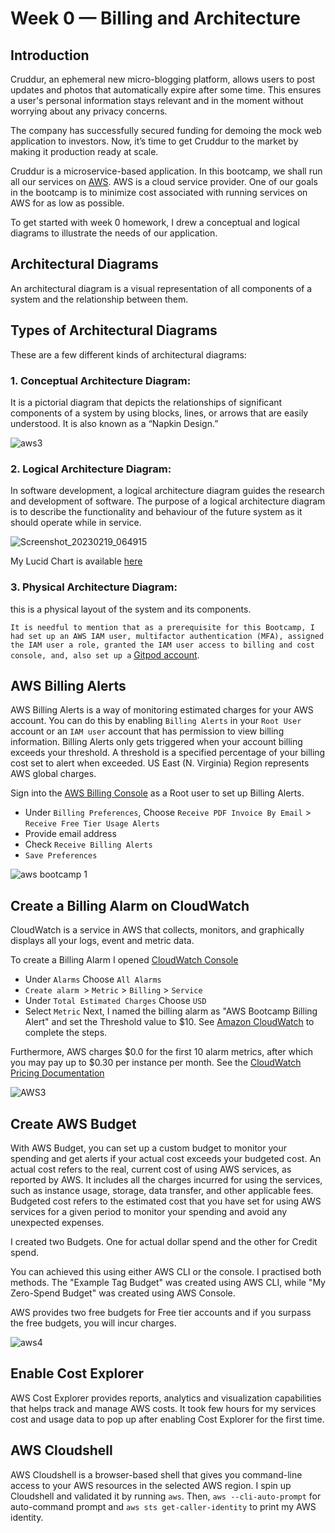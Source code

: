 # Week 0 — Billing and Architecture

## Introduction

Cruddur, an ephemeral new micro-blogging platform, allows users to post updates and photos that automatically expire after some time. This ensures a user's personal information stays relevant and in the moment without worrying about any privacy concerns. 

The company has successfully secured funding for demoing the mock web application to investors. Now, it’s time to get Cruddur to the market by making it production ready at scale. 

Cruddur is a microservice-based application. In this bootcamp, we shall run all our services on [AWS](https://aws.amazon.com/?nc2=h_lg). AWS is a cloud service provider. One of our goals in the bootcamp is to minimize cost associated with running services on AWS for as low as possible.

To get started with week 0 homework, I drew a conceptual and logical diagrams to illustrate the needs of our application.

## Architectural Diagrams
An architectural diagram is a visual representation of all components of a system and the relationship between them.

## Types of Architectural Diagrams
These are a few different kinds of architectural diagrams:

### 1. Conceptual Architecture Diagram: 
It is a pictorial diagram that depicts the relationships of significant components of a system by using blocks, lines, or arrows that are easily understood. It is also known as a “Napkin Design.”

![aws3](https://user-images.githubusercontent.com/47522955/219877042-70ad48c8-753a-4ceb-bac5-3d0e843904e7.jpg)

### 2. Logical Architecture Diagram: 
In software development, a logical architecture diagram guides the research and development of software. The purpose of a logical architecture diagram is to describe the functionality and behaviour of the future system as it should operate while in service.

![Screenshot_20230219_064915](https://user-images.githubusercontent.com/47522955/219965714-24463e11-576e-4556-a1c4-ce84a2f1f3a1.png)

My Lucid Chart is available [here](https://lucid.app/lucidchart/a970bd13-b83a-4fb2-8de5-95a3d0120701/edit?viewport_loc=-1506%2C-1046%2C5980%2C2304%2C0_0&invitationId=inv_39423882-5909-43be-9d91-ef6153bb8ae1)

### 3. Physical Architecture Diagram:
this is a physical layout of the system and its components. 
                      
```It is needful to mention that as a prerequisite for this Bootcamp, I had set up an AWS IAM user, multifactor authentication (MFA), assigned the IAM user a role, granted the IAM user access to billing and cost console, and, also set up a``` [Gitpod account](https://www.gitpod.io/).

## AWS Billing Alerts
AWS Billing Alerts is a way of monitoring estimated charges for your AWS account. You can do this by enabling ``Billing Alerts`` in your ``Root User`` account or an ``IAM user`` account that has permission to view billing information. Billing Alerts only gets triggered when your account billing exceeds your threshold. A threshold is a specified percentage of your billing cost set to alert when exceeded. US East (N. Virginia) Region represents AWS global charges.

Sign into the  [AWS Billing Console](https://us-east-1.console.aws.amazon.com/billing/home?region=us-east-1#/bills?year=2023&month=2) as a Root user to set up Billing Alerts.

- Under ```Billing Preferences```, Choose ```Receive PDF Invoice By Email``` > ```Receive Free Tier Usage Alerts``` 
- Provide email address
- Check ```Receive Billing Alerts```
- ```Save Preferences```

![aws bootcamp 1](https://user-images.githubusercontent.com/47522955/219872468-a6b231e4-d996-449e-8d80-3b889a7d232d.png)

## Create a Billing Alarm on CloudWatch
CloudWatch is a service in AWS that collects, monitors, and graphically displays all your logs, event and metric data. 

To create a Billing Alarm I opened [CloudWatch Console](https://console.aws.amazon.com/cloudwatch/)

- Under ```Alarms``` Choose ```All Alarms```
- `Create alarm `>  `Metric` > `Billing` > `Service`
- Under `Total Estimated Charges` Choose `USD`
- Select `Metric`
Next, I named the billing alarm as "AWS Bootcamp Billing Alert" and set the Threshold value to $10. 
See [Amazon CloudWatch](https://docs.aws.amazon.com/AmazonCloudWatch/latest/monitoring/monitor_estimated_charges_with_cloudwatch.html) to complete the steps.


Furthermore, AWS charges $0.0 for the first 10 alarm metrics, after which you may pay up to $0.30 per instance per month. See the [CloudWatch Pricing Documentation](https://aws.amazon.com/cloudwatch/pricing/) 

![AWS3](https://user-images.githubusercontent.com/47522955/219966160-405cbac8-df8c-4459-a162-14c27115c70f.png)

## Create AWS Budget

With AWS Budget, you can set up a custom budget to monitor your spending and get alerts if your actual cost exceeds your budgeted cost. An actual cost refers to the real, current cost of using AWS services, as reported by AWS. It includes all the charges incurred for using the services, such as instance usage, storage, data transfer, and other applicable fees. 
Budgeted cost refers to the estimated cost that you have set for using AWS services for a given period to monitor your spending and avoid any unexpected expenses.

I created two Budgets. One for actual dollar spend and the other for Credit spend.

You can achieved this using either AWS CLI or the console. I practised both methods. The "Example Tag Budget" was created using AWS CLI, while "My Zero-Spend Budget" was created using AWS Console.

AWS provides two free budgets for Free tier accounts and if you surpass the free budgets, you will incur charges.

![aws4](https://user-images.githubusercontent.com/47522955/219975800-6d3fb89a-cca9-40dd-8fd5-e6477189733e.png)


## Enable Cost Explorer

AWS Cost Explorer provides reports, analytics and visualization capabilities that helps track and manage AWS costs. It took few hours for my services cost and usage data to pop up after enabling Cost Explorer for the first time.

## AWS Cloudshell

AWS Cloudshell is a browser-based shell that gives you command-line access to your AWS resources in the selected AWS region. I spin up Cloudshell and validated it by running ``aws``.
Then, ``aws --cli-auto-prompt`` for auto-command prompt and ``aws sts get-caller-identity`` to print my AWS identity.



